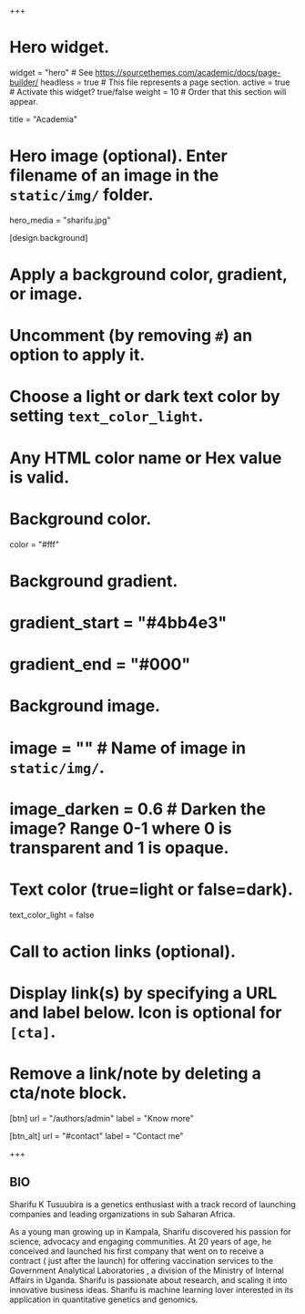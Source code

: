 +++
# Hero widget.
widget = "hero"  # See https://sourcethemes.com/academic/docs/page-builder/
headless = true  # This file represents a page section.
active = true  # Activate this widget? true/false
weight = 10  # Order that this section will appear.

title = "Academia"

# Hero image (optional). Enter filename of an image in the `static/img/` folder.
hero_media = "sharifu.jpg"

[design.background]
  # Apply a background color, gradient, or image.
  #   Uncomment (by removing `#`) an option to apply it.
  #   Choose a light or dark text color by setting `text_color_light`.
  #   Any HTML color name or Hex value is valid.

  # Background color.
  color = "#fff"
  
  # Background gradient.
  # gradient_start = "#4bb4e3"
  # gradient_end = "#000"
  
  # Background image.
  # image = ""  # Name of image in `static/img/`.
  # image_darken = 0.6  # Darken the image? Range 0-1 where 0 is transparent and 1 is opaque.

  # Text color (true=light or false=dark).
  text_color_light = false

# Call to action links (optional).
#   Display link(s) by specifying a URL and label below. Icon is optional for `[cta]`.
#   Remove a link/note by deleting a cta/note block.
[btn]
  url = "/authors/admin"
  label = "Know more"
  
[btn_alt]
  url = "#contact"
  label = "Contact me"

+++
## BIO
Sharifu K Tusuubira is a genetics enthusiast with a track record of launching companies and leading organizations in sub Saharan Africa.

As a young man growing up in Kampala, Sharifu discovered his passion for science, advocacy and engaging communities.  At 20 years of age, he conceived and launched his first company that went on to receive a contract  ( just after the launch) for offering vaccination services to the Government Analytical Laboratories , a division of the Ministry of Internal Affairs in Uganda. Sharifu is  passionate about research, and scaling it into innovative business ideas.  Sharifu is machine learning lover interested in its application in quantitative genetics and genomics.